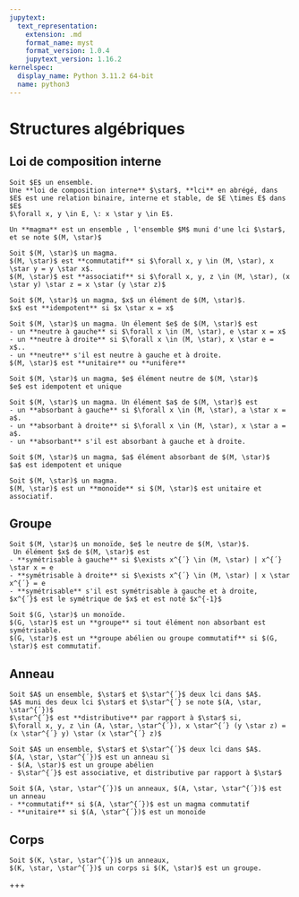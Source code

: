```yaml
---
jupytext:
  text_representation:
    extension: .md
    format_name: myst
    format_version: 1.0.4
    jupytext_version: 1.16.2
kernelspec:
  display_name: Python 3.11.2 64-bit
  name: python3
---
```


# Structures algébriques

## Loi de composition interne

```{prf:definition} Loi de composition interne
Soit $E$ un ensemble.  
Une **loi de composition interne** $\star$, **lci** en abrégé, dans $E$ est une relation binaire, interne et stable, de $E \times E$ dans $E$  
$\forall x, y \in E, \: x \star y \in E$.  
```

```{prf:definition} Magma
Un **magma** est un ensemble , l'ensemble $M$ muni d'une lci $\star$, et se note $(M, \star)$
```

```{prf:definition} Commutativité - Associativité
Soit $(M, \star)$ un magma.  
$(M, \star)$ est **commutatif** si $\forall x, y \in (M, \star), x \star y = y \star x$.  
$(M, \star)$ est **associatif** si $\forall x, y, z \in (M, \star), (x \star y) \star z = x \star (y \star z)$  
```

```{prf:definition} Idempotence
Soit $(M, \star)$ un magma, $x$ un élément de $(M, \star)$.  
$x$ est **idempotent** si $x \star x = x$
```

```{prf:definition} Neutre - Unitaire
Soit $(M, \star)$ un magma. Un élement $e$ de $(M, \star)$ est 
- un **neutre à gauche** si $\forall x \in (M, \star), e \star x = x$  
- un **neutre à droite** si $\forall x \in (M, \star), x \star e = x$..
- un **neutre** s'il est neutre à gauche et à droite.
$(M, \star)$ est **unitaire** ou **unifère**
```

```{prf:property} Propriété du neutre
Soit $(M, \star)$ un magma, $e$ élément neutre de $(M, \star)$  
$e$ est idempotent et unique
```

```{prf:definition} Absorbant
Soit $(M, \star)$ un magma. Un élément $a$ de $(M, \star)$ est 
- un **absorbant à gauche** si $\forall x \in (M, \star), a \star x = a$.  
- un **absorbant à droite** si $\forall x \in (M, \star), x \star a = a$.  
- un **absorbant** s'il est absorbant à gauche et à droite.
```

```{prf:property} Propriété de l'absorbant
Soit $(M, \star)$ un magma, $a$ élément absorbant de $(M, \star)$  
$a$ est idempotent et unique
```

```{prf:definition} Monoïde
Soit $(M, \star)$ un magma.  
$(M, \star)$ est un **monoïde** si $(M, \star)$ est unitaire et associatif.
```

## Groupe

```{prf:definition} Symétrique
Soit $(M, \star)$ un monoïde, $e$ le neutre de $(M, \star)$.
 Un élément $x$ de $(M, \star)$ est  
- **symétrisable à gauche** si $\exists x^{´} \in (M, \star) | x^{´} \star x = e  
- **symétrisable à droite** si $\exists x^{´} \in (M, \star) | x \star x^{´} = e  
- **symétrisable** s'il est symétrisable à gauche et à droite,  $x^{´}$ est le symétrique de $x$ et est noté $x^{-1}$
```

```{prf:definition} Groupe - Groupe abélien
Soit $(G, \star)$ un monoïde.  
$(G, \star)$ est un **groupe** si tout élément non absorbant est symétrisable.  
$(G, \star)$ est un **groupe abélien ou groupe commutatif** si $(G, \star)$ est commutatif.
```

## Anneau

```{prf:definition} Distributivité
Soit $A$ un ensemble, $\star$ et $\star^{´}$ deux lci dans $A$.  
$A$ muni des deux lci $\star$ et $\star^{´} se note $(A, \star, \star^{´})$  
$\star^{´}$ est **distributive** par rapport à $\star$ si,  
$\forall x, y, z \in (A, \star, \star^{´}), x \star^{´} (y \star z) = (x \star^{´} y) \star (x \star^{´} z)$
```

```{prf:definition} Anneaux
Soit $A$ un ensemble, $\star$ et $\star^{´}$ deux lci dans $A$.
$(A, \star, \star^{´})$ est un anneau si  
- $(A, \star)$ est un groupe abélien  
- $\star^{´}$ est associative, et distributive par rapport à $\star$
```

```{prf:definition} Anneau commutatif - Unitaire
Soit $(A, \star, \star^{´})$ un anneaux, $(A, \star, \star^{´})$ est un anneau  
- **commutatif** si $(A, \star^{´})$ est un magma commutatif  
- **unitaire** si $(A, \star^{´})$ est un monoïde  
```

## Corps

```{prf:definition} Corps
Soit $(K, \star, \star^{´})$ un anneaux,  
$(K, \star, \star^{´})$ un corps si $(K, \star)$ est un groupe.  
```

+++
